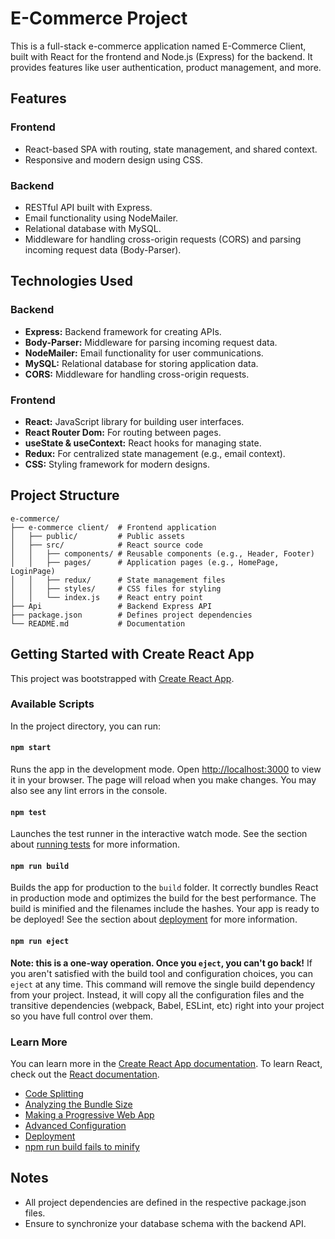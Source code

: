 # E-Commerce Project

This is a full-stack e-commerce application named E-Commerce Client, built with React for the frontend and Node.js (Express) for the backend. It provides features like user authentication, product management, and more.

## Features

### Frontend
- React-based SPA with routing, state management, and shared context.
- Responsive and modern design using CSS.

### Backend
- RESTful API built with Express.
- Email functionality using NodeMailer.
- Relational database with MySQL.
- Middleware for handling cross-origin requests (CORS) and parsing incoming request data (Body-Parser).

## Technologies Used

### Backend
- **Express:** Backend framework for creating APIs.
- **Body-Parser:** Middleware for parsing incoming request data.
- **NodeMailer:** Email functionality for user communications.
- **MySQL:** Relational database for storing application data.
- **CORS:** Middleware for handling cross-origin requests.

### Frontend
- **React:** JavaScript library for building user interfaces.
- **React Router Dom:** For routing between pages.
- **useState & useContext:** React hooks for managing state.
- **Redux:** For centralized state management (e.g., email context).
- **CSS:** Styling framework for modern designs.

## Project Structure

```
e-commerce/
├── e-commerce client/  # Frontend application  
│   ├── public/         # Public assets  
│   ├── src/            # React source code
│   │   ├── components/ # Reusable components (e.g., Header, Footer)  
│   │   ├── pages/      # Application pages (e.g., HomePage, LoginPage)  
│   │   ├── redux/      # State management files  
│   │   ├── styles/     # CSS files for styling  
│   │   └── index.js    # React entry point  
├── Api                 # Backend Express API  
├── package.json        # Defines project dependencies  
└── README.md           # Documentation
```

## Getting Started with Create React App

This project was bootstrapped with [Create React App](https://github.com/facebook/create-react-app).

### Available Scripts

In the project directory, you can run:

#### `npm start`
Runs the app in the development mode. Open [http://localhost:3000](http://localhost:3000) to view it in your browser. The page will reload when you make changes. You may also see any lint errors in the console.

#### `npm test`
Launches the test runner in the interactive watch mode. See the section about [running tests](https://facebook.github.io/create-react-app/docs/running-tests) for more information.

#### `npm run build`
Builds the app for production to the `build` folder. It correctly bundles React in production mode and optimizes the build for the best performance. The build is minified and the filenames include the hashes. Your app is ready to be deployed! See the section about [deployment](https://facebook.github.io/create-react-app/docs/deployment) for more information.

#### `npm run eject`
**Note: this is a one-way operation. Once you `eject`, you can't go back!** If you aren't satisfied with the build tool and configuration choices, you can `eject` at any time. This command will remove the single build dependency from your project. Instead, it will copy all the configuration files and the transitive dependencies (webpack, Babel, ESLint, etc) right into your project so you have full control over them.

### Learn More

You can learn more in the [Create React App documentation](https://facebook.github.io/create-react-app/docs/getting-started). To learn React, check out the [React documentation](https://reactjs.org/).

- [Code Splitting](https://facebook.github.io/create-react-app/docs/code-splitting)
- [Analyzing the Bundle Size](https://facebook.github.io/create-react-app/docs/analyzing-the-bundle-size)
- [Making a Progressive Web App](https://facebook.github.io/create-react-app/docs/making-a-progressive-web-app)
- [Advanced Configuration](https://facebook.github.io/create-react-app/docs/advanced-configuration)
- [Deployment](https://facebook.github.io/create-react-app/docs/deployment)
- [npm run build fails to minify](https://facebook.github.io/create-react-app/docs/troubleshooting#npm-run-build-fails-to-minify)

## Notes

- All project dependencies are defined in the respective package.json files.
- Ensure to synchronize your database schema with the backend API.
